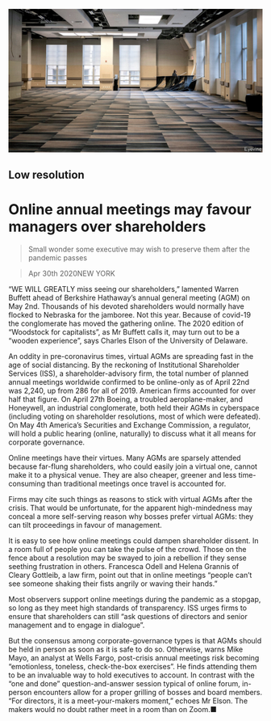 ![](./images/20200502_WBP502.jpg)

## Low resolution

# Online annual meetings may favour managers over shareholders

> Small wonder some executive may wish to preserve them after the pandemic passes

> Apr 30th 2020NEW YORK

“WE WILL GREATLY miss seeing our shareholders,” lamented Warren Buffett ahead of Berkshire Hathaway’s annual general meeting (AGM) on May 2nd. Thousands of his devoted shareholders would normally have flocked to Nebraska for the jamboree. Not this year. Because of covid-19 the conglomerate has moved the gathering online. The 2020 edition of “Woodstock for capitalists”, as Mr Buffett calls it, may turn out to be a “wooden experience”, says Charles Elson of the University of Delaware.

An oddity in pre-coronavirus times, virtual AGMs are spreading fast in the age of social distancing. By the reckoning of Institutional Shareholder Services (ISS), a shareholder-advisory firm, the total number of planned annual meetings worldwide confirmed to be online-only as of April 22nd was 2,240, up from 286 for all of 2019. American firms accounted for over half that figure. On April 27th Boeing, a troubled aeroplane-maker, and Honeywell, an industrial conglomerate, both held their AGMs in cyberspace (including voting on shareholder resolutions, most of which were defeated). On May 4th America’s Securities and Exchange Commission, a regulator, will hold a public hearing (online, naturally) to discuss what it all means for corporate governance.

Online meetings have their virtues. Many AGMs are sparsely attended because far-flung shareholders, who could easily join a virtual one, cannot make it to a physical venue. They are also cheaper, greener and less time-consuming than traditional meetings once travel is accounted for.

Firms may cite such things as reasons to stick with virtual AGMs after the crisis. That would be unfortunate, for the apparent high-mindedness may conceal a more self-serving reason why bosses prefer virtual AGMs: they can tilt proceedings in favour of management.

It is easy to see how online meetings could dampen shareholder dissent. In a room full of people you can take the pulse of the crowd. Those on the fence about a resolution may be swayed to join a rebellion if they sense seething frustration in others. Francesca Odell and Helena Grannis of Cleary Gottleib, a law firm, point out that in online meetings “people can’t see someone shaking their fists angrily or waving their hands.”

Most observers support online meetings during the pandemic as a stopgap, so long as they meet high standards of transparency. ISS urges firms to ensure that shareholders can still “ask questions of directors and senior management and to engage in dialogue”.

But the consensus among corporate-governance types is that AGMs should be held in person as soon as it is safe to do so. Otherwise, warns Mike Mayo, an analyst at Wells Fargo, post-crisis annual meetings risk becoming “emotionless, toneless, check-the-box exercises”. He finds attending them to be an invaluable way to hold executives to account. In contrast with the “one and done” question-and-answer session typical of online forum, in-person encounters allow for a proper grilling of bosses and board members. “For directors, it is a meet-your-makers moment,” echoes Mr Elson. The makers would no doubt rather meet in a room than on Zoom.■